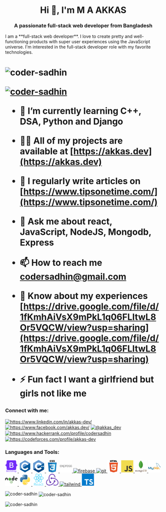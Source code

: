 <h1 align="center">Hi 👋, I'm M A AKKAS</h1>
<h3 align="center">A passionate full-stack web developer from Bangladesh</h3>
I am a **full-stack web developer**. I love to create pretty and well-functioning products with super user experiences using the JavaScript universe. I'm interested in the full-stack developer role with my favorite technologies.
<h1/>
<p align="left"> <img src="https://komarev.com/ghpvc/?username=coder-sadhin&label=Profile%20views&color=0e75b6&style=flat" alt="coder-sadhin" /> </p>

<p align="left"> <a href="https://github.com/ryo-ma/github-profile-trophy"><img src="https://github-profile-trophy.vercel.app/?username=coder-sadhin" alt="coder-sadhin" /></a> </p>

- 🌱 I’m currently learning **C++, DSA, Python and Django**

- 👨‍💻 All of my projects are available at [https://akkas.dev](https://akkas.dev)

- 📝 I regularly write articles on [https://www.tipsonetime.com/](https://www.tipsonetime.com/)

- 💬 Ask me about **react, JavaScript, NodeJS, Mongodb, Express**

- 📫 How to reach me **codersadhin@gmail.com**

- 📄 Know about my experiences [https://drive.google.com/file/d/1fKmhAiVsX9mPkL1q06FLItwL8Or5VQCW/view?usp=sharing](https://drive.google.com/file/d/1fKmhAiVsX9mPkL1q06FLItwL8Or5VQCW/view?usp=sharing)

- ⚡ Fun fact **I want a girlfriend but girls not like me**

<h3 align="left">Connect with me:</h3>
<p align="left">
<a href="https://linkedin.com/in/https://www.linkedin.com/in/akkas-dev/" target="blank"><img align="center" src="https://raw.githubusercontent.com/rahuldkjain/github-profile-readme-generator/master/src/images/icons/Social/linked-in-alt.svg" alt="https://www.linkedin.com/in/akkas-dev/" height="30" width="40" /></a>
<a href="https://fb.com/https://www.facebook.com/akkas.dev/" target="blank"><img align="center" src="https://raw.githubusercontent.com/rahuldkjain/github-profile-readme-generator/master/src/images/icons/Social/facebook.svg" alt="https://www.facebook.com/akkas.dev/" height="30" width="40" /></a>
<a href="https://www.youtube.com/c/@akkas_dev" target="blank"><img align="center" src="https://raw.githubusercontent.com/rahuldkjain/github-profile-readme-generator/master/src/images/icons/Social/youtube.svg" alt="@akkas_dev" height="30" width="40" /></a>
<a href="https://www.hackerrank.com/https://www.hackerrank.com/profile/codersadhin" target="blank"><img align="center" src="https://raw.githubusercontent.com/rahuldkjain/github-profile-readme-generator/master/src/images/icons/Social/hackerrank.svg" alt="https://www.hackerrank.com/profile/codersadhin" height="30" width="40" /></a>
<a href="https://codeforces.com/profile/https://codeforces.com/profile/akkas-dev" target="blank"><img align="center" src="https://raw.githubusercontent.com/rahuldkjain/github-profile-readme-generator/master/src/images/icons/Social/codeforces.svg" alt="https://codeforces.com/profile/akkas-dev" height="30" width="40" /></a>
</p>

<h3 align="left">Languages and Tools:</h3>
<p align="left"> <a href="https://getbootstrap.com" target="_blank" rel="noreferrer"> <img src="https://raw.githubusercontent.com/devicons/devicon/master/icons/bootstrap/bootstrap-plain-wordmark.svg" alt="bootstrap" width="40" height="40"/> </a> <a href="https://www.cprogramming.com/" target="_blank" rel="noreferrer"> <img src="https://raw.githubusercontent.com/devicons/devicon/master/icons/c/c-original.svg" alt="c" width="40" height="40"/> </a> <a href="https://www.w3schools.com/cpp/" target="_blank" rel="noreferrer"> <img src="https://raw.githubusercontent.com/devicons/devicon/master/icons/cplusplus/cplusplus-original.svg" alt="cplusplus" width="40" height="40"/> </a> <a href="https://www.w3schools.com/css/" target="_blank" rel="noreferrer"> <img src="https://raw.githubusercontent.com/devicons/devicon/master/icons/css3/css3-original-wordmark.svg" alt="css3" width="40" height="40"/> </a> <a href="https://expressjs.com" target="_blank" rel="noreferrer"> <img src="https://raw.githubusercontent.com/devicons/devicon/master/icons/express/express-original-wordmark.svg" alt="express" width="40" height="40"/> </a> <a href="https://firebase.google.com/" target="_blank" rel="noreferrer"> <img src="https://www.vectorlogo.zone/logos/firebase/firebase-icon.svg" alt="firebase" width="40" height="40"/> </a> <a href="https://git-scm.com/" target="_blank" rel="noreferrer"> <img src="https://www.vectorlogo.zone/logos/git-scm/git-scm-icon.svg" alt="git" width="40" height="40"/> </a> <a href="https://www.w3.org/html/" target="_blank" rel="noreferrer"> <img src="https://raw.githubusercontent.com/devicons/devicon/master/icons/html5/html5-original-wordmark.svg" alt="html5" width="40" height="40"/> </a> <a href="https://developer.mozilla.org/en-US/docs/Web/JavaScript" target="_blank" rel="noreferrer"> <img src="https://raw.githubusercontent.com/devicons/devicon/master/icons/javascript/javascript-original.svg" alt="javascript" width="40" height="40"/> </a> <a href="https://www.mongodb.com/" target="_blank" rel="noreferrer"> <img src="https://raw.githubusercontent.com/devicons/devicon/master/icons/mongodb/mongodb-original-wordmark.svg" alt="mongodb" width="40" height="40"/> </a> <a href="https://www.mysql.com/" target="_blank" rel="noreferrer"> <img src="https://raw.githubusercontent.com/devicons/devicon/master/icons/mysql/mysql-original-wordmark.svg" alt="mysql" width="40" height="40"/> </a> <a href="https://nodejs.org" target="_blank" rel="noreferrer"> <img src="https://raw.githubusercontent.com/devicons/devicon/master/icons/nodejs/nodejs-original-wordmark.svg" alt="nodejs" width="40" height="40"/> </a> <a href="https://www.python.org" target="_blank" rel="noreferrer"> <img src="https://raw.githubusercontent.com/devicons/devicon/master/icons/python/python-original.svg" alt="python" width="40" height="40"/> </a> <a href="https://reactjs.org/" target="_blank" rel="noreferrer"> <img src="https://raw.githubusercontent.com/devicons/devicon/master/icons/react/react-original-wordmark.svg" alt="react" width="40" height="40"/> </a> <a href="https://redux.js.org" target="_blank" rel="noreferrer"> <img src="https://raw.githubusercontent.com/devicons/devicon/master/icons/redux/redux-original.svg" alt="redux" width="40" height="40"/> </a> <a href="https://tailwindcss.com/" target="_blank" rel="noreferrer"> <img src="https://www.vectorlogo.zone/logos/tailwindcss/tailwindcss-icon.svg" alt="tailwind" width="40" height="40"/> </a> <a href="https://www.typescriptlang.org/" target="_blank" rel="noreferrer"> <img src="https://raw.githubusercontent.com/devicons/devicon/master/icons/typescript/typescript-original.svg" alt="typescript" width="40" height="40"/> </a> </p>

<p><img align="left" src="https://github-readme-stats.vercel.app/api/top-langs?username=coder-sadhin&show_icons=true&locale=en&layout=compact" alt="coder-sadhin" /></p>

<p>&nbsp;<img align="center" src="https://github-readme-stats.vercel.app/api?username=coder-sadhin&show_icons=true&locale=en" alt="coder-sadhin" /></p>

<p><img align="center" src="https://github-readme-streak-stats.herokuapp.com/?user=coder-sadhin&" alt="coder-sadhin" /></p>
